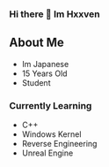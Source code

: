 ### Hi there 👋 Im Hxxven

## About Me 
- Im Japanese
- 15 Years Old
- Student
  
### Currently Learning
- C++
- Windows Kernel
- Reverse Engineering
- Unreal Engine


